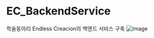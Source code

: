 # EC_BackendService
학술동아리 Endless Creacion의 백엔드 서비스 구축
![image](https://github.com/kimgt0128/EC_BackendService/assets/127713989/3c5738ca-7b84-48dc-915f-bc2e30d431d1)
